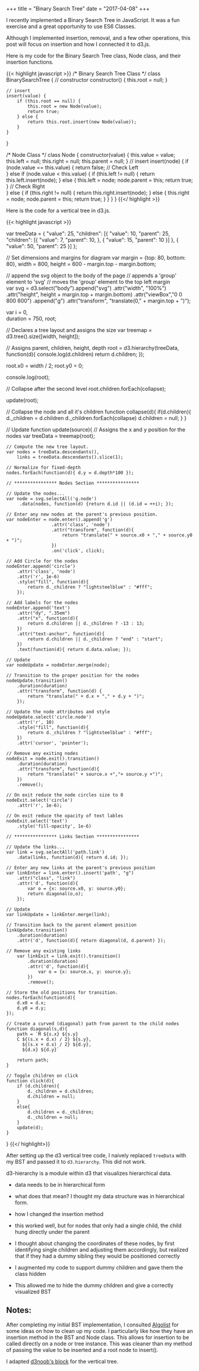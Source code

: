 +++
title = "Binary Search Tree"
date = "2017-04-08"
+++

I recently implemented a Binary Search Tree in JavaScript. It was a fun exercise and a great opportunity to use ES6 Classes.

Although I implemented insertion, removal, and a few other operations, this post will focus on insertion and how I connected it to d3.js.

Here is my code for the Binary Search Tree class, Node class, and their insertion functions.

{{< highlight javascript >}}
/* Binary Search Tree Class */
class BinarySearchTree {
    // constructor
    constructor() {
        this.root = null;
    }

    // insert
    insert(value) {
        if (this.root == null) {
            this.root = new Node(value);
            return true;
        } else {
            return this.root.insert(new Node(value));
        }
    }
}

/* Node Class */
class Node {
    constructor(value) {
        this.value = value;
        this.left = null;
        this.right = null;
        this.parent = null;
    }
    // insert
    insert(node) {
        if (node.value == this.value) {
            return false;
        // Check Left    
        } else if (node.value < this.value) {
            if (this.left != null) {
                return this.left.insert(node);
            } else {
                this.left = node;
                node.parent = this;
                return true;
            }
        // Check Right    
        } else {
            if (this.right != null) {
                return this.right.insert(node);
            } else {
                this.right = node;
                node.parent = this;
                return true;
            }
        }
    }
}
{{</ highlight >}}

Here is the code for a vertical tree in d3.js. 

{{< highlight javascript >}}

var treeData = {
    "value": 25,
    "children": [{
            "value": 10,
            "parent": 25,
            "children": [{
                    "value": 7,
                    "parent": 10,
                },
                { "value": 15,
                  "parent": 10 }]
               },
               { "value": 50,
                 "parent": 25
               }]
};


// Set dimensions and margins for diagram
var margin = {top: 80, bottom: 80},
    width = 800,
    height = 600 - margin.top - margin.bottom;
    
// append the svg object to the body of the page
// appends a 'group' element to 'svg'
// moves the 'group' element to the top left margin   
var svg = d3.select("body").append("svg")
    .attr("width", "100%")
    .attr("height", height + margin.top + margin.bottom)
    .attr("viewBox","0 0 800 600")
    .append("g")
    .attr("transform", "translate(0," + margin.top + ")");
                
var i = 0,      
    duration = 750,
    root;

// Declares a tree layout and assigns the size
var treemap = d3.tree().size([width, height]);

// Assigns parent, children, height, depth
root = d3.hierarchy(treeData, function(d){ 
    console.log(d.children)
    return d.children; 
});

root.x0 = width / 2;
root.y0 = 0;

console.log(root);

// Collapse after the second level
root.children.forEach(collapse);

update(root);

// Collapse the node and all it's children
function collapse(d){
    if(d.children){
        d._children = d.children
        d._children.forEach(collapse)
        d.children = null;
    }
}

// Update
function update(source){
    // Assigns the x and y position for the nodes
    var treeData = treemap(root);
    
    // Compute the new tree layout.
    var nodes = treeData.descendants(),
        links = treeData.descendants().slice(1);
        
    // Normalize for fixed-depth
    nodes.forEach(function(d){ d.y = d.depth*100 });    
    
    // **************** Nodes Section ****************
    
    // Update the nodes...
    var node = svg.selectAll('g.node')
         .data(nodes, function(d) {return d.id || (d.id = ++i); });
         
    // Enter any new nodes at the parent's previous position.
    var nodeEnter = node.enter().append('g')
                     .attr('class', 'node')
                     .attr("transform", function(d){
                         return "translate(" + source.x0 + "," + source.y0 + ")";
                     })
                     .on('click', click);
                     
    // Add Circle for the nodes
    nodeEnter.append('circle')
        .attr('class', 'node')
        .attr('r', 1e-6)
        .style("fill", function(d){
            return d._children ? "lightsteelblue" : "#fff";
        });
    
    // Add labels for the nodes
    nodeEnter.append('text')
        .attr("dy", ".35em")
        .attr("x", function(d){
            return d.children || d._children ? -13 : 13;
        })
        .attr("text-anchor", function(d){
            return d.children || d._children ? "end" : "start";
        })
        .text(function(d){ return d.data.value; });
    
    // Update
    var nodeUpdate = nodeEnter.merge(node);
    
    // Transition to the proper position for the nodes
    nodeUpdate.transition()
        .duration(duration)
        .attr("transform", function(d) {
            return "translate(" + d.x + "," + d.y + ")";
        });
    
    // Update the node attributes and style
    nodeUpdate.select('circle.node')
        .attr('r', 10)
        .style("fill", function(d){
            return d._children ? "lightsteelblue" : "#fff";
        })
        .attr('cursor', 'pointer');
        
    // Remove any exiting nodes
    nodeExit = node.exit().transition()
        .duration(duration)
        .attr("transform", function(d){
            return "translate(" + source.x +","+ source.y +")";
        })
        .remove();
        
    // On exit reduce the node circles size to 0
    nodeExit.select('circle')
        .attr('r', 1e-6);
    
    // On exit reduce the opacity of text lables  
    nodeExit.select('text')
        .style('fill-opacity', 1e-6)
        
    // **************** Links Section ****************
    
    // Update the links...
    var link = svg.selectAll('path.link')
        .data(links, function(d){ return d.id; });
        
    // Enter any new links at the parent's previous position
    var linkEnter = link.enter().insert('path', "g")
        .attr("class", "link")
        .attr('d', function(d){
            var o = {x: source.x0, y: source.y0};
            return diagonal(o,o);
        });
    
    // Update
    var linkUpdate = linkEnter.merge(link);
    
    // Transition back to the parent element position
    linkUpdate.transition()
        .duration(duration)
        .attr('d', function(d){ return diagonal(d, d.parent) });
    
    // Remove any existing links
        var linkExit = link.exit().transition()
            .duration(duration)
            .attr('d', function(d){
                var o = {x: source.x, y: source.y};
            })
            .remove();
    
    // Store the old positions for transition.
    nodes.forEach(function(d){
        d.x0 = d.x;
        d.y0 = d.y;
    });
    
    // Create a curved (diagonal) path from parent to the child nodes
    function diagonal(s,d){
        path = `M ${s.x} ${s.y}
        C ${(s.x + d.x) / 2} ${s.y},
          ${(s.x + d.x) / 2} ${d.y},
          ${d.x} ${d.y}`

        return path;
    }

    // Toggle children on click
    function click(d){
        if (d.children){
            d._children = d.children;
            d.children = null;
        }
        else{
            d.children = d._children;
            d._children = null;
        }
        update(d);
    }
}
{{</ highlight>}}

After setting up the d3 vertical tree code, I naively replaced `treeData` with my BST and passed it to `d3.hierarchy`. This did not work.

d3-hierarchy is a module within d3 that visualizes hierarchical data.

- data needs to be in hierarchical form
- what does that mean? I thought my data structure was in hierarchical form.
- how I changed the insertion method

- this worked well, but for nodes that only had a single child, the child hung directly under the parent
- I thought about changing the coordinates of these nodes, by first identifying single children and adjusting them accordingly, but realized that if they had a dummy sibling they would be positioned correctly
- I augmented my code to support dummy children and gave them the class hidden
- This allowed me to hide the dummy children and give a correctly visualized BST

## Notes:

After completing my initial BST implementation, I consulted [Algolist](http://www.algolist.net/Data_structures/Binary_search_tree/Insertion) for some ideas on how to clean up my code. I particularly like how they have an insertion method in the BST and Node class. This allows for insertion to be called directly on a node or tree instance. This was cleaner than my method of passing the value to be inserted and a root node to insert().
 
I adapted [d3noob's block](https://bl.ocks.org/d3noob/43a860bc0024792f8803bba8ca0d5ecd) for the vertical tree.